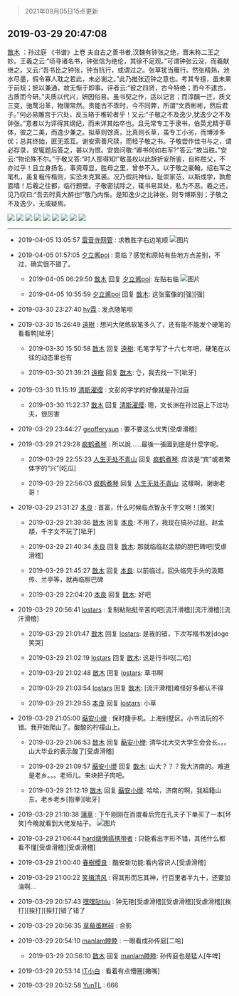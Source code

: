 > 2021年09月05日15点更新
<link rel="stylesheet" href="https://cdn.jsdelivr.net/gh/taotie6/sampleJSON@main/css/photo_show.css">


 ## 2019-03-29 20:47:08 

 [㪚木](https://www.coolapk.com/feed/10981167?shareKey=ZWFhODdjNTRiZWViNjEzMTc0ODI~) ：孙过庭 《书谱》上卷
夫自古之善书者,汉魏有钟张之绝，晋末称二王之妙。王羲之云:“顷寻诸名书，钟张信为绝伦，其徐不足观。”可谓钟张云没，而羲献继之。又云:“吾书比之钟张，钟当抗行，或谓过之。张草犹当雁行。然张精熟，池水尽墨，假令寡人耽之若此，未必谢之。”此乃推张迈钟之意也<!--break-->。考其专擅，虽未果于前规；摭以兼通，故无惭于即事。评者云:“彼之四贤，古今特绝；而今不逮古，古质而今研。”夫质以代兴，妍因俗易。虽书契之作，适以记言；而淳醨一迁，质文三变，驰鹜沿革，物理常然。贵能古不乖时，今不同弊，所谓“文质彬彬，然后君子。”何必易雕宫于穴处，反玉辂于椎轮者乎！又云:“子敬之不及逸少,犹逸少之不及钟张。”意者以为评得其纲纪，而未详其始卒也。且元常专工于隶书，伯英尤精于草体，彼之二美，而逸少兼之。拟草则馀真，比真则长草，虽专工小劣，而博涉多优；总其终始，匪无乖互。谢安索善尺牍，而轻子敬之书。子敬尝作佳书与之，谓必存录，安辄题后答之，甚以为恨。安尝问敬:“卿书何如右军?”答云:“故当胜。”安云:“物论殊不尔。”于敬又答:“时人那得知!”敬虽权以此辞折安所鉴，自称胜父，不亦过乎！且立身扬名，事资尊显，胜母之里，曾参不入。以于敬之豪翰，绍右军之笔札，虽复粗传楷则，实恐未克箕裘。况乃假託神仙，耻崇家范，以斯成学，孰愈面墙！后羲之往都，临行题壁。子敬密拭除之，辄书易其处，私为不恶。羲之还，见乃叹曰:“吾去时真大醉也!”敬乃内惭。是知逸少之比钟张，则专博斯别；子敬之不及逸少，无或疑焉。 

<div class="album">
<img class="img-item" src="https://image.coolapk.com/feed/2019/0329/20/1081091_1553863603_7385@2160x3839.jpg" />
<img class="img-item" src="https://image.coolapk.com/feed/2019/0329/20/1081091_1553863606_7858@2160x3838.jpg" />
<img class="img-item" src="https://image.coolapk.com/feed/2019/0329/20/1081091_1553863609_556@2075x3686.jpg" />
<img class="img-item" src="https://image.coolapk.com/feed/2019/0329/20/1081091_1553863612_2428@2159x3839.jpg" />
<img class="img-item" src="https://image.coolapk.com/feed/2019/0329/20/1081091_1553863614_966@1913x3394.jpg" />
<img class="img-item" src="https://image.coolapk.com/feed/2019/0329/20/1081091_1553863617_7358@1847x3283.jpg" />
<img class="img-item" src="https://image.coolapk.com/feed/2019/0329/20/1081091_1553863620_4684@2807x2806.jpg" />
<img class="img-item" src="https://image.coolapk.com/feed/2019/0329/20/1081091_1553863623_4785@2865x2865.jpg" />
<img class="img-item" src="https://image.coolapk.com/feed/2019/0329/20/1081091_1553863626_2696@2880x2880.jpg" />
</div>

 ------- 

- 2019-04-05 13:05:57 [雷音寺网管](uid=589421) : 求教胜字右边笔顺 ![图片](https://image.coolapk.com/feed/2019/0405/13/589421_1554440755_2468@2865x2865.jpg)

- 2019-04-05 01:57:05 [夕立酱poi](uid=1547438) : 意临？感觉和原帖有些地方点差别，不过，确实很不错了。 

    - 2019-04-05 06:29:50 [㪚木](uid=1081091) 回复 [夕立酱poi](uid=1547438): 左贴右临 ![图片](https://image.coolapk.com/feed/2019/0405/06/1081091_1554416988_1148@1080x1620.jpg)

    - 2019-04-05 10:55:59 [夕立酱poi](uid=1547438) 回复 [㪚木](uid=1081091): 这张蛮像的[强][强] 

- 2019-03-30 23:27:40 [hy霖](uid=1165136) : 发点随笔呗 

- 2019-03-30 15:26:49 [遠樹](uid=1076568) : 想问大佬练软笔多久了，还有能不能发个硬笔的看看鸭[呲牙] 

    - 2019-03-30 15:50:58 [㪚木](uid=1081091) 回复 [遠樹](uid=1076568): 毛笔字写了十六七年吧，硬笔在以往的动态里也有 

    - 2019-03-30 21:39:21 [遠樹](uid=1076568) 回复 [㪚木](uid=1081091): 👌，我去找一下[呲牙] 

- 2019-03-30 11:15:19 [清斯濯缨](uid=1101137) : 文彭的字学的好像就是孙过庭 

    - 2019-03-30 11:22:37 [㪚木](uid=1081091) 回复 [清斯濯缨](uid=1101137): 嗯，文长洲在孙过庭上下过功夫，很厉害 

- 2019-03-29 23:44:27 [geofferysun](uid=435760) : 要不要这么优秀[受虐滑稽] 

- 2019-03-29 21:29:28 [疯鹤煮琴](uid=2148901) : 所以說......最後一張圖到底是什麼字呢。 

    - 2019-03-29 22:55:23 [人生无处不青山](uid=597530) 回复 [疯鹤煮琴](uid=2148901): 应该是“宾”或者繁体字的“兴”[吃瓜] 

    - 2019-03-29 22:56:03 [疯鹤煮琴](uid=2148901) 回复 [人生无处不青山](uid=597530): 这樣啊，谢谢老哥！ 

- 2019-03-29 21:31:27 [本良](uid=485458) : 首富，什么时候临点智永千字文啊！[微笑] 

    - 2019-03-29 21:39:36 [㪚木](uid=1081091) 回复 [本良](uid=485458): 不用了，我现在搞孙过庭、赵孟頫，千字文不玩了[呲牙] 

    - 2019-03-29 21:40:34 [本良](uid=485458) 回复 [㪚木](uid=1081091): 那就临临赵孟頫的胆巴碑吧[受虐滑稽] 

    - 2019-03-29 21:45:27 [㪚木](uid=1081091) 回复 [本良](uid=485458): 以前临过，回头临完手头的汲黯传、兰亭等，就再临胆巴碑 

    - 2019-03-29 22:04:20 [本良](uid=485458) 回复 [㪚木](uid=1081091): 好吧 

- 2019-03-29 20:56:41 [lostars](uid=2165786) : 复制粘贴挺辛苦的吧[流汗滑稽][流汗滑稽][流汗滑稽] 

    - 2019-03-29 21:01:47 [㪚木](uid=1081091) 回复 [lostars](uid=2165786): 是我的错，下次写楷书发[doge笑哭] 

    - 2019-03-29 21:02:19 [lostars](uid=2165786) 回复 [㪚木](uid=1081091): 这是行书吗[二哈] 

    - 2019-03-29 21:02:48 [㪚木](uid=1081091) 回复 [lostars](uid=2165786): 草书啊 

    - 2019-03-29 21:03:54 [lostars](uid=2165786) 回复 [㪚木](uid=1081091): [流汗滑稽]难怪好多都认不得 

    - 2019-03-29 21:29:55 [本良](uid=485458) 回复 [lostars](uid=2165786): 小草 

- 2019-03-29 21:05:00 [䔯安小缏](uid=2451452) : 保时捷手机。上海别墅区。小书法玩的不错。我开始爬山了。酸酸的柠檬山上。 

    - 2019-03-29 21:06:53 [㪚木](uid=1081091) 回复 [䔯安小缏](uid=2451452): 清华北大交大学生会会长。。。山大毕业的表示酸了[受虐滑稽] 

    - 2019-03-29 21:09:57 [䔯安小缏](uid=2451452) 回复 [㪚木](uid=1081091): 山大？？？我大济南的。难道是老乡。。。老师儿。来块把子肉吧。 

    - 2019-03-29 21:12:19 [㪚木](uid=1081091) 回复 [䔯安小缏](uid=2451452): 哈哈，济南的啊，我祖籍山东。老乡老乡[抱拳][呲牙] 

- 2019-03-29 21:10:38 [蒲草](uid=2173541) : 下午刚刚在百度看后完在孔夫子下单买了一本[坏笑]今晚就看到大佬发帖子。 ![图片](https://image.coolapk.com/feed/2019/0329/21/2173541_1553865035_8593@198x198.jpg)

- 2019-03-29 21:06:44 [hard级懒癌携带者](uid=2131734) : 只能看出字形不错，其他什么都看不懂[受虐滑稽][受虐滑稽] 

- 2019-03-29 21:00:40 [春樹櫻良](uid=1089754) : 酷安新功能:看内容识人[受虐滑稽] 

- 2019-03-29 21:00:22 [笑揖清风](uid=1601619) : 得其形而忘其神，行百里者半九十，还要加油啊… 

- 2019-03-29 20:57:43 [嘿嘿哒biu](uid=1650040) : 钟无艳[受虐滑稽][受虐滑稽][受虐滑稽][挨打][挨打][挨打]错了错了 

- 2019-03-29 20:56:35 [草莓蛋糕碎](uid=1578598) : 合影 

- 2019-03-29 20:54:10 [manlam睦睦](uid=2040035) : 一眼看成孙传庭[二哈] 

    - 2019-03-29 20:56:10 [㪚木](uid=1081091) 回复 [manlam睦睦](uid=2040035): 孙传庭也是猛人[牛啤] 

- 2019-03-29 20:53:14 [IT小白](uid=1002886) : 看着有点懵圈[撇嘴] 

- 2019-03-29 20:52:58 [YunTL](uid=1966940) : 666 


